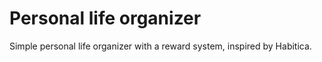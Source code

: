 # Personal life organizer
 Simple personal life organizer with a reward system, inspired by Habitica.
